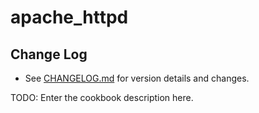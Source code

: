 # apache_httpd

## Change Log

- See [CHANGELOG.md](/CHANGELOG.md) for version details and changes.

TODO: Enter the cookbook description here.
